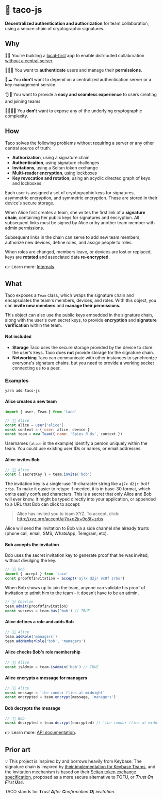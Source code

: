 # 🌮 taco-js

**Decentralized authentication and authorization** for team collaboration, using a secure chain of
cryptographic signatures.

## Why

📱🤝 You're building a [local-first](http://inkandswitch.com/local-first.html) app to enable distributed collaboration [without a central
server](http://medium.com/all-the-things/a-web-application-with-no-web-server-61000a6aed8f).

👩🏾🔑 You want to **authenticate** users and manage their **permissions**.

🚫☁ You **don't** want to depend on a centralized authentication server or a key management service.

👌💙 You want to provide a **easy and seamless experience** to users creating and joining teams

👨🏾‍💻🤪 You **don't** want to expose any of the underlying cryptographic complexity.

## How

Taco solves the following problems without requiring a server or any other central source of truth:

- **Authorization**, using a signature chain
- **Authentication**, using signature challenges
- **Invitations**, using a Seitan token exchange
- **Multi-reader encryption**, using lockboxes
- **Key revocation and rotation**, using an acyclic directed graph of keys and lockboxes

Each user is assigned a set of cryptographic keys for signatures, asymmetric encryption, and symmetric encryption. These are stored in their device's secure storage.

When Alice first creates a team, she writes the first link of a **signature chain**, containing her public keys for signatures and
encryption. All subsequent links must be signed by Alice or by another team member with admin
permissions.

Subsequent links in the chain can serve to add new team members, authorize new devices, define
roles, and assign people to roles.

When roles are changed, members leave, or devices are lost or replaced, keys
are **rotated** and associated data **re-encrypted**.

👉 Learn more: [Internals](./docs/internals.md)

## What

Taco exposes a `Team` class, which wraps the signature chain and encapsulates the team's members,
devices, and roles. With this object, you can **invite new members** and **manage their permissions.**

This object can also use the public keys embedded in the signature chain, along
with the user's own secret keys, to provide **encryption** and **signature verification** within the team.

#### Not included

- **Storage** Taco uses the secure storage provided by the device to store the user's keys.
  Taco does **not** provide storage for the signature chain.
- **Networking** Taco can communicate with other instances to synchronize everyone's signature chains, but you need to provide a working socket connecting us to a peer.

### Examples

```bash
yarn add taco-js
```

#### Alice creates a new team

```js
import { user, Team } from 'taco'

// 👩🏾 Alice
const alice = user('alice')
const context = { user: alice, device }
const team = new Team({ name: 'Spies Я Us', context })
```

Usernames (`alice` in the example) identify a person uniquely within the team. You could use
existing user IDs or names, or email addresses.

#### Alice invites Bob

```js
// 👩🏾 Alice
const { secretKey } = team.invite('bob')
```

The invitation key is a single-use 16-character string like `aj7x d2jr 9c8f zrbs`. To make it easier
to retype if needed, it is in base-30 format, which omits easily confused characters. This is a
secret that only Alice and Bob will ever know. It might be typed directly into your application, or
appended to a URL that Bob can click to accept:

> Alice has invited you to team XYZ. To accept, click: http://xyz.org/accept/aj7x+d2jr+9c8f+zrbs

Alice will send the invitation to Bob via a side channel she already trusts (phone call, email, SMS, WhatsApp, Telegram, etc).

#### Bob accepts the invitation

Bob uses the secret invitation key to generate proof that he was invited, without divulging the key.

```js
// 👴🏻 Bob
import { accept } from 'taco'
const proofOfInvitation = accept('aj7x d2jr 9c8f zrbs')
```

When Bob shows up to join the team, anyone can validate his proof of invitation to admit him to the team - it doesn't have to be an admin.

```js
// 👳‍♂️ Charlie
team.admit(proofOfInvitation)
const success = team.has('bob') // TRUE
```

#### Alice defines a role and adds Bob

```js
// 👩🏾 Alice
team.addRole('managers')
team.addMemberRole('bob', 'managers')
```

#### Alice checks Bob's role membership

```js
// 👩🏾 Alice
const isAdmin = team.isAdmin('bob') // TRUE
```

#### Alice encrypts a message for managers

```js
// 👩🏾 Alice
const message = 'the condor flies at midnight'
const encrypted = team.encrypt(message, 'managers')
```

#### Bob decrypts the message

```js
// 👴🏻 Bob
const decrypted = team.decrypt(encrypted) // 'the condor flies at midnight'
```

👉 Learn more: [API documentation](./docs/api.md).

## Prior art

💡 This project is inspired by and borrows heavily from Keybase: The signature chain is inspired by [their implementation for Keybase Teams](https://keybase.io/docs/team), and the invitation mechanism is based on their [Seitan token exchange specification](https://keybase.io/docs/teams/seitan_v2), proposed as a more secure alternative to TOFU, or _**T**rust **O**n **F**irst **U**se_.

TACO stands for _**T**rust **A**fter **C**onfirmation **O**f invitation_.
